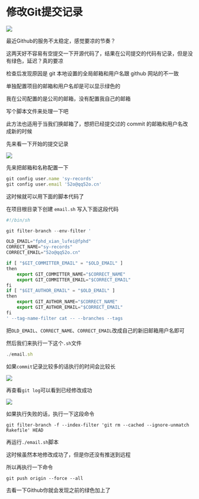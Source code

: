# 修改Git提交记录

![](https://gitee.com/jianglin521/picgoImg/raw/master/img/20210803151118.png)

最近Github的服务不太稳定，感觉要凉的节奏？

这两天好不容易有空提交一下开源代码了，结果在公司提交的代码有记录，但是没有绿色，延迟？真的要凉

检查后发现原因是 git 本地设置的全局邮箱和用户名跟 github 网站的不一致

单独配置项目的邮箱和用户名却是可以显示绿色的

我在公司配置的是公司的邮箱，没有配置我自己的邮箱

写个脚本文件来处理一下吧

此方法也适用于当我们换邮箱了，想把已经提交过的 commit 的邮箱和用户名改成新的时候

先来看一下开始的提交记录

![](https://gitee.com/jianglin521/picgoImg/raw/master/img/20210803151211.png)

先来把邮箱和名称配置一下

```javascript
git config user.name 'sy-records'
git config user.email '52o@qq52o.cn'
```

这时候就可以用下面的脚本代码了

在项目根目录下创建 `email.sh` 写入下面这段代码

```javascript
#!/bin/sh

git filter-branch --env-filter '

OLD_EMAIL="fphd_xian_lufei@fphd"
CORRECT_NAME="sy-records"
CORRECT_EMAIL="52o@qq52o.cn"

if [ "$GIT_COMMITTER_EMAIL" = "$OLD_EMAIL" ]
then
    export GIT_COMMITTER_NAME="$CORRECT_NAME"
    export GIT_COMMITTER_EMAIL="$CORRECT_EMAIL"
fi
if [ "$GIT_AUTHOR_EMAIL" = "$OLD_EMAIL" ]
then
    export GIT_AUTHOR_NAME="$CORRECT_NAME"
    export GIT_AUTHOR_EMAIL="$CORRECT_EMAIL"
fi
' --tag-name-filter cat -- --branches --tags
```

把`OLD_EMAIL`、`CORRECT_NAME`、`CORRECT_EMAIL`改成自己的新旧邮箱用户名即可

然后我们来执行一下这个`.sh`文件

```javascript
./email.sh
```

如果`commit`记录比较多的话执行的时间会比较长

![](https://gitee.com/jianglin521/picgoImg/raw/master/img/20210803151234.png)

再查看`git log`可以看到已经修改成功

![](https://gitee.com/jianglin521/picgoImg/raw/master/img/20210803151302.png)

如果执行失败的话，执行一下这段命令

```shell
git filter-branch -f --index-filter 'git rm --cached --ignore-unmatch Rakefile' HEAD
```

再运行`./email.sh`脚本

这时候虽然本地修改成功了，但是你还没有推送到远程

所以再执行一下命令

```shell
git push origin --force --all
```

去看一下Github你就会发现之前的绿色加上了